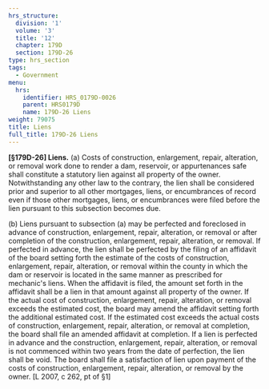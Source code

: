 ```yaml
---
hrs_structure:
  division: '1'
  volume: '3'
  title: '12'
  chapter: 179D
  section: 179D-26
type: hrs_section
tags:
  - Government
menu:
  hrs:
    identifier: HRS_0179D-0026
    parent: HRS0179D
    name: 179D-26 Liens
weight: 79075
title: Liens
full_title: 179D-26 Liens
---
```

**[§179D-26] Liens.** (a) Costs of construction, enlargement, repair, alteration, or removal work done to render a dam, reservoir, or appurtenances safe shall constitute a statutory lien against all property of the owner. Notwithstanding any other law to the contrary, the lien shall be considered prior and superior to all other mortgages, liens, or encumbrances of record even if those other mortgages, liens, or encumbrances were filed before the lien pursuant to this subsection becomes due.

(b) Liens pursuant to subsection (a) may be perfected and foreclosed in advance of construction, enlargement, repair, alteration, or removal or after completion of the construction, enlargement, repair, alteration, or removal. If perfected in advance, the lien shall be perfected by the filing of an affidavit of the board setting forth the estimate of the costs of construction, enlargement, repair, alteration, or removal within the county in which the dam or reservoir is located in the same manner as prescribed for mechanic's liens. When the affidavit is filed, the amount set forth in the affidavit shall be a lien in that amount against all property of the owner. If the actual cost of construction, enlargement, repair, alteration, or removal exceeds the estimated cost, the board may amend the affidavit setting forth the additional estimated cost. If the estimated cost exceeds the actual costs of construction, enlargement, repair, alteration, or removal at completion, the board shall file an amended affidavit at completion. If a lien is perfected in advance and the construction, enlargement, repair, alteration, or removal is not commenced within two years from the date of perfection, the lien shall be void. The board shall file a satisfaction of lien upon payment of the costs of construction, enlargement, repair, alteration, or removal by the owner. [L 2007, c 262, pt of §1]